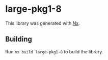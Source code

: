 # large-pkg1-8

This library was generated with [Nx](https://nx.dev).

## Building

Run `nx build large-pkg1-8` to build the library.

